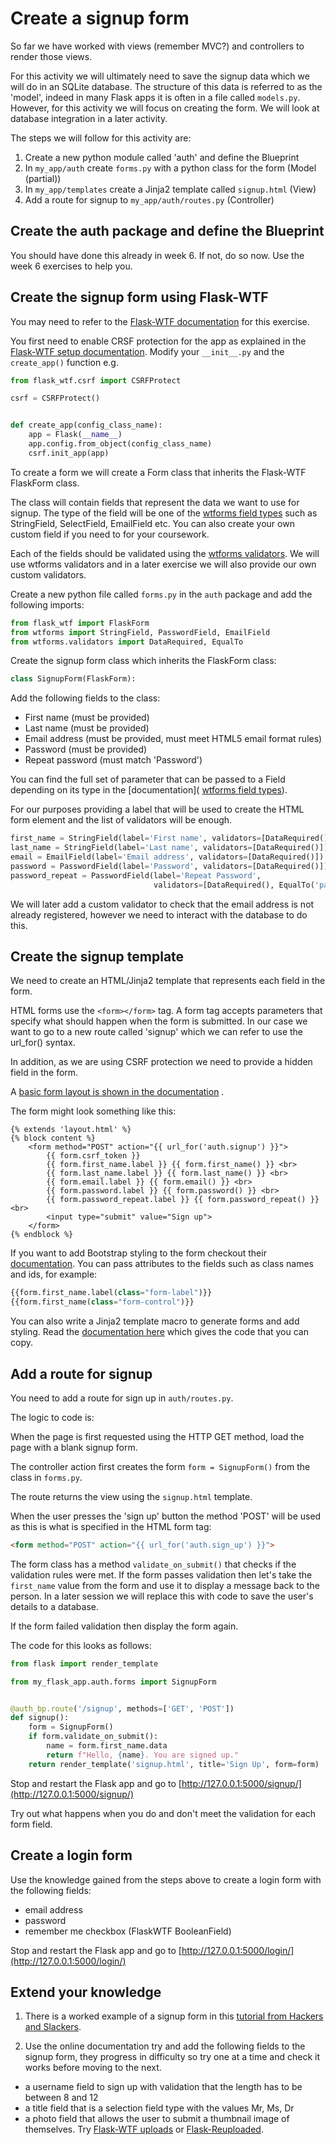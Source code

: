 # Create a signup form

So far we have worked with views (remember MVC?) and controllers to render those views.

For this activity we will ultimately need to save the signup data which we will do in an SQLite database. The structure
of this data is referred to as the 'model', indeed in many Flask apps it is often in a file called `models.py`. However,
for this activity we will focus on creating the form. We will look at database integration in a later activity.

The steps we will follow for this activity are:

1. Create a new python module called 'auth' and define the Blueprint
2. In `my_app/auth` create `forms.py` with a python class for the form  (Model (partial))
3. In `my_app/templates` create a Jinja2 template called `signup.html`  (View)
4. Add a route for signup to `my_app/auth/routes.py`  (Controller)

## Create the auth package and define the Blueprint

You should have done this already in week 6. If not, do so now. Use the week 6 exercises to help you.

## Create the signup form using Flask-WTF

You may need to refer to the [Flask-WTF documentation](https://flask-wtf.readthedocs.io/en/1.0.x/) for this exercise.

You first need to enable CRSF protection for the app as explained in
the [Flask-WTF setup documentation](https://flask-wtf.readthedocs.io/en/0.15.x/csrf/#setup). Modify your `__init__.py`
and the `create_app()` function e.g.

```python
from flask_wtf.csrf import CSRFProtect

csrf = CSRFProtect()


def create_app(config_class_name):
    app = Flask(__name__)
    app.config.from_object(config_class_name)
    csrf.init_app(app)
```

To create a form we will create a Form class that inherits the Flask-WTF FlaskForm class.

The class will contain fields that represent the data we want to use for signup. The type of the field will be one of
the [wtforms field types](https://wtforms.readthedocs.io/en/2.3.x/fields/) such as StringField, SelectField, EmailField
etc. You can also create your own custom field if you need to for your coursework.

Each of the fields should be validated using
the [wtforms validators](https://wtforms.readthedocs.io/en/2.3.x/validators/). We will use wtforms validators and in a
later exercise we will also provide our own custom validators.

Create a new python file called `forms.py` in the `auth` package and add the following imports:

```python
from flask_wtf import FlaskForm
from wtforms import StringField, PasswordField, EmailField
from wtforms.validators import DataRequired, EqualTo
```

Create the signup form class which inherits the FlaskForm class:

```python
class SignupForm(FlaskForm):
```

Add the following fields to the class:

- First name (must be provided)
- Last name (must be provided)
- Email address (must be provided, must meet HTML5 email format rules)
- Password (must be provided)
- Repeat password (must match 'Password')

You can find the full set of parameter that can be passed to a Field depending on its type in
the [documentation]( [wtforms field types](https://wtforms.readthedocs.io/en/2.3.x/fields/)).

For our purposes providing a label that will be used to create the HTML form element and the list of validators will be
enough.

```python
first_name = StringField(label='First name', validators=[DataRequired()])
last_name = StringField(label='Last name', validators=[DataRequired()])
email = EmailField(label='Email address', validators=[DataRequired()])
password = PasswordField(label='Password', validators=[DataRequired()])
password_repeat = PasswordField(label='Repeat Password',
                                validators=[DataRequired(), EqualTo('password', message='Passwords must match')])
```

We will later add a custom validator to check that the email address is not already registered, however we need to
interact with the database to do this.

## Create the signup template

We need to create an HTML/Jinja2 template that represents each field in the form.

HTML forms use the `<form></form>` tag. A form tag accepts parameters that specify what should happen when the form is
submitted. In our case we want to go to a new route called 'signup' which we can refer to use the url_for() syntax.

In addition, as we are using CSRF protection we need to provide a hidden field in the form.

A [basic form layout is shown in the documentation](https://flask-wtf.readthedocs.io/en/1.0.x/quickstart/#creating-forms)
.

The form might look something like this:

```jinja2
{% extends 'layout.html' %}
{% block content %}
    <form method="POST" action="{{ url_for('auth.signup') }}">
        {{ form.csrf_token }}
        {{ form.first_name.label }} {{ form.first_name() }} <br>
        {{ form.last_name.label }} {{ form.last_name() }} <br>
        {{ form.email.label }} {{ form.email() }} <br>
        {{ form.password.label }} {{ form.password() }} <br>
        {{ form.password_repeat.label }} {{ form.password_repeat() }} <br>
        <input type="submit" value="Sign up">
    </form>
{% endblock %}
```

If you want to add Bootstrap styling to the form checkout
their [documentation](https://getbootstrap.com/docs/5.0/forms/overview/). You can pass attributes to the fields such as
class names and ids, for example:

```python
{{form.first_name.label(class="form-label")}}
{{form.first_name(class="form-control")}}
```

You can also write a Jinja2 template macro to generate forms and add styling. Read
the [documentation here](https://flask.palletsprojects.com/en/2.0.x/patterns/wtforms/#forms-in-templates) which gives
the code that you can copy.

## Add a route for signup

You need to add a route for sign up in `auth/routes.py`.

The logic to code is:

When the page is first requested using the HTTP GET method, load the page with a blank signup form.

The controller action first creates the form `form = SignupForm()` from the class in `forms.py`.

The route returns the view using the `signup.html` template.

When the user presses the 'sign up' button the method 'POST' will be used as this is what is specified in the HTML form
tag:

```html 
<form method="POST" action="{{ url_for('auth.sign_up') }}">
```

The form class has a method `validate_on_submit()` that checks if the validation rules were met. If the form passes
validation then let's take the `first_name` value from the form and use it to display a message back to the person. In a
later session we will replace this with code to save the user's details to a database.

If the form failed validation then display the form again.

The code for this looks as follows:

```python
from flask import render_template

from my_flask_app.auth.forms import SignupForm


@auth_bp.route('/signup', methods=['GET', 'POST'])
def signup():
    form = SignupForm()
    if form.validate_on_submit():
        name = form.first_name.data
        return f"Hello, {name}. You are signed up."
    return render_template('signup.html', title='Sign Up', form=form)
```

Stop and restart the Flask app and go to [http://127.0.0.1:5000/signup/](http://127.0.0.1:5000/signup/)

Try out what happens when you do and don't meet the validation for each form field.

## Create a login form

Use the knowledge gained from the steps above to create a login form with the following fields:

- email address
- password
- remember me checkbox  (FlaskWTF BooleanField)

Stop and restart the Flask app and go to [http://127.0.0.1:5000/login/](http://127.0.0.1:5000/login/)

## Extend your knowledge

1. There is a worked example of a signup form in
   this [tutorial from Hackers and Slackers](https://hackersandslackers.com/flask-wtforms-forms/).

2. Use the online documentation try and add the following fields to the signup form, they progress in difficulty so try
   one at a time and check it works before moving to the next.

- a username field to sign up with validation that the length has to be between 8 and 12
- a title field that is a selection field type with the values Mr, Ms, Dr
- a photo field that allows the user to submit a thumbnail image of themselves.
  Try [Flask-WTF uploads](https://flask-wtf.readthedocs.io/en/1.0.x/form/?highlight=uploads#file-uploads)
  or [Flask-Reuploaded](https://pypi.org/project/Flask-Reuploaded/).

